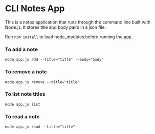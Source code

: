 # CLI Notes App

This is a notes application that runs through the command line built with Node.js. It stores title and body pairs in a json file.

Run `npm install` to load node_modules before running the app.

### To add a note

`node app.js add --title="title" --body="body"`

### To remove a note

`node app.js remove --title="title"`

### To list note titles

`node app.js list`

### To read a note

`node app.js read --title="title"`